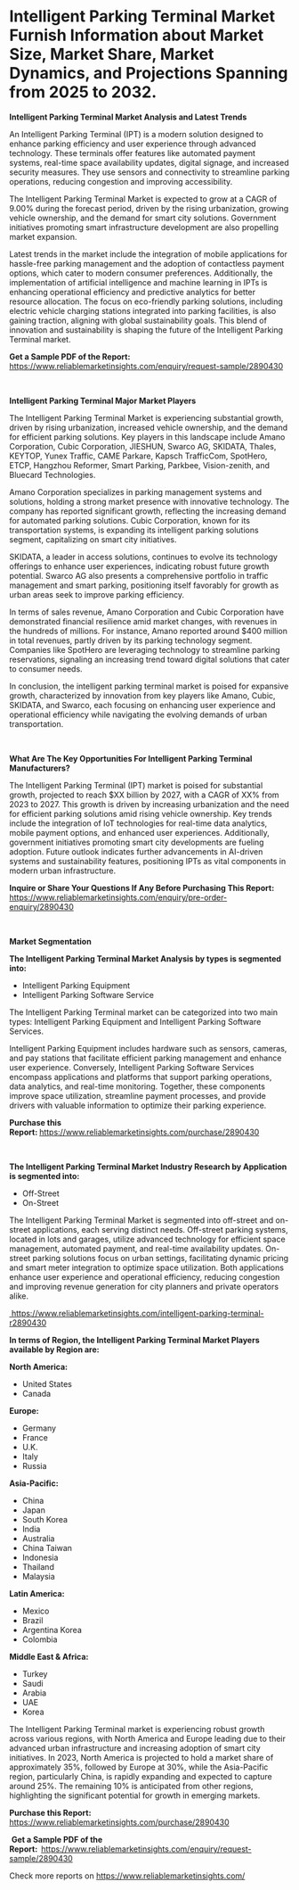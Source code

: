 <p><h1>Intelligent Parking Terminal Market Furnish Information about Market Size, Market Share, Market Dynamics, and Projections Spanning from 2025 to 2032.</h1></p><p><strong>Intelligent Parking Terminal Market Analysis and Latest Trends</strong></p>
<p><p>An Intelligent Parking Terminal (IPT) is a modern solution designed to enhance parking efficiency and user experience through advanced technology. These terminals offer features like automated payment systems, real-time space availability updates, digital signage, and increased security measures. They use sensors and connectivity to streamline parking operations, reducing congestion and improving accessibility.</p><p>The Intelligent Parking Terminal Market is expected to grow at a CAGR of 9.00% during the forecast period, driven by the rising urbanization, growing vehicle ownership, and the demand for smart city solutions. Government initiatives promoting smart infrastructure development are also propelling market expansion. </p><p>Latest trends in the market include the integration of mobile applications for hassle-free parking management and the adoption of contactless payment options, which cater to modern consumer preferences. Additionally, the implementation of artificial intelligence and machine learning in IPTs is enhancing operational efficiency and predictive analytics for better resource allocation. The focus on eco-friendly parking solutions, including electric vehicle charging stations integrated into parking facilities, is also gaining traction, aligning with global sustainability goals. This blend of innovation and sustainability is shaping the future of the Intelligent Parking Terminal market.</p></p>
<p><strong>Get a Sample PDF of the Report:&nbsp;</strong> <a href="https://www.reliablemarketinsights.com/enquiry/request-sample/2890430?utm_campaign=2632&utm_medium=2&utm_source=Github&utm_content=ia&utm_term=14032025&utm_id=intelligent-parking-terminal">https://www.reliablemarketinsights.com/enquiry/request-sample/2890430</a></p>
<p>&nbsp;</p>
<p><strong>Intelligent Parking Terminal Major Market Players</strong></p>
<p><p>The Intelligent Parking Terminal Market is experiencing substantial growth, driven by rising urbanization, increased vehicle ownership, and the demand for efficient parking solutions. Key players in this landscape include Amano Corporation, Cubic Corporation, JIESHUN, Swarco AG, SKIDATA, Thales, KEYTOP, Yunex Traffic, CAME Parkare, Kapsch TrafficCom, SpotHero, ETCP, Hangzhou Reformer, Smart Parking, Parkbee, Vision-zenith, and Bluecard Technologies.</p><p>Amano Corporation specializes in parking management systems and solutions, holding a strong market presence with innovative technology. The company has reported significant growth, reflecting the increasing demand for automated parking solutions. Cubic Corporation, known for its transportation systems, is expanding its intelligent parking solutions segment, capitalizing on smart city initiatives.</p><p>SKIDATA, a leader in access solutions, continues to evolve its technology offerings to enhance user experiences, indicating robust future growth potential. Swarco AG also presents a comprehensive portfolio in traffic management and smart parking, positioning itself favorably for growth as urban areas seek to improve parking efficiency.</p><p>In terms of sales revenue, Amano Corporation and Cubic Corporation have demonstrated financial resilience amid market changes, with revenues in the hundreds of millions. For instance, Amano reported around $400 million in total revenues, partly driven by its parking technology segment. Companies like SpotHero are leveraging technology to streamline parking reservations, signaling an increasing trend toward digital solutions that cater to consumer needs.</p><p>In conclusion, the intelligent parking terminal market is poised for expansive growth, characterized by innovation from key players like Amano, Cubic, SKIDATA, and Swarco, each focusing on enhancing user experience and operational efficiency while navigating the evolving demands of urban transportation.</p></p>
<p>&nbsp;</p>
<p><strong>What Are The Key Opportunities For Intelligent Parking Terminal Manufacturers?</strong></p>
<p><p>The Intelligent Parking Terminal (IPT) market is poised for substantial growth, projected to reach $XX billion by 2027, with a CAGR of XX% from 2023 to 2027. This growth is driven by increasing urbanization and the need for efficient parking solutions amid rising vehicle ownership. Key trends include the integration of IoT technologies for real-time data analytics, mobile payment options, and enhanced user experiences. Additionally, government initiatives promoting smart city developments are fueling adoption. Future outlook indicates further advancements in AI-driven systems and sustainability features, positioning IPTs as vital components in modern urban infrastructure.</p></p>
<p><strong>Inquire or Share Your Questions If Any Before Purchasing This Report:</strong> <a href="https://www.reliablemarketinsights.com/enquiry/pre-order-enquiry/2890430?utm_campaign=2632&utm_medium=2&utm_source=Github&utm_content=ia&utm_term=14032025&utm_id=intelligent-parking-terminal">https://www.reliablemarketinsights.com/enquiry/pre-order-enquiry/2890430</a></p>
<p>&nbsp;</p>
<p><strong>Market Segmentation</strong></p>
<p><strong>The Intelligent Parking Terminal Market Analysis by types is segmented into:</strong></p>
<p><ul><li>Intelligent Parking Equipment</li><li>Intelligent Parking Software Service</li></ul></p>
<p><p>The Intelligent Parking Terminal market can be categorized into two main types: Intelligent Parking Equipment and Intelligent Parking Software Services. </p><p>Intelligent Parking Equipment includes hardware such as sensors, cameras, and pay stations that facilitate efficient parking management and enhance user experience. Conversely, Intelligent Parking Software Services encompass applications and platforms that support parking operations, data analytics, and real-time monitoring. Together, these components improve space utilization, streamline payment processes, and provide drivers with valuable information to optimize their parking experience.</p></p>
<p><strong>Purchase this Report:&nbsp;</strong><a href="https://www.reliablemarketinsights.com/purchase/2890430?utm_campaign=2632&utm_medium=2&utm_source=Github&utm_content=ia&utm_term=14032025&utm_id=intelligent-parking-terminal">https://www.reliablemarketinsights.com/purchase/2890430</a></p>
<p>&nbsp;</p>
<p><strong>The Intelligent Parking Terminal Market Industry Research by Application is segmented into:</strong></p>
<p><ul><li>Off-Street</li><li>On-Street</li></ul></p>
<p><p>The Intelligent Parking Terminal Market is segmented into off-street and on-street applications, each serving distinct needs. Off-street parking systems, located in lots and garages, utilize advanced technology for efficient space management, automated payment, and real-time availability updates. On-street parking solutions focus on urban settings, facilitating dynamic pricing and smart meter integration to optimize space utilization. Both applications enhance user experience and operational efficiency, reducing congestion and improving revenue generation for city planners and private operators alike.</p></p>
<p><a href="https://www.reliablemarketinsights.com/intelligent-parking-terminal-r2890430?utm_campaign=2632&utm_medium=2&utm_source=Github&utm_content=ia&utm_term=14032025&utm_id=intelligent-parking-terminal">&nbsp;https://www.reliablemarketinsights.com/intelligent-parking-terminal-r2890430</a></p>
<p><strong>In terms of Region, the Intelligent Parking Terminal Market Players available by Region are:</strong></p>
<p>
    <p> <strong> North America: </strong>
        <ul>
            <li>United States</li>
            <li>Canada</li>
        </ul>
        </p> 
    <p> <strong> Europe: </strong>
        <ul>
            <li>Germany</li>
            <li>France</li>
            <li>U.K.</li>
            <li>Italy</li>
            <li>Russia</li>
        </ul>
        </p> 
    <p> <strong> Asia-Pacific: </strong>
        <ul>
            <li>China</li>
            <li>Japan</li>
            <li>South Korea</li>
            <li>India</li>
            <li>Australia</li>
            <li>China Taiwan</li>
            <li>Indonesia</li>
            <li>Thailand</li>
            <li>Malaysia</li>
        </ul>
        </p> 
    <p> <strong> Latin America: </strong>
        <ul>
            <li>Mexico</li>
            <li>Brazil</li>
            <li>Argentina Korea</li>
            <li>Colombia</li>
        </ul>
        </p> 
    <p> <strong> Middle East & Africa: </strong>
        <ul>
            <li>Turkey</li>
            <li>Saudi</li>
            <li>Arabia</li>
            <li>UAE</li>
            <li>Korea</li>
        </ul>
    </p>
    </p>
<p><p>The Intelligent Parking Terminal market is experiencing robust growth across various regions, with North America and Europe leading due to their advanced urban infrastructure and increasing adoption of smart city initiatives. In 2023, North America is projected to hold a market share of approximately 35%, followed by Europe at 30%, while the Asia-Pacific region, particularly China, is rapidly expanding and expected to capture around 25%. The remaining 10% is anticipated from other regions, highlighting the significant potential for growth in emerging markets.</p></p>
<p><strong>Purchase this Report: </strong><a href="https://www.reliablemarketinsights.com/purchase/2890430?utm_campaign=2632&utm_medium=2&utm_source=Github&utm_content=ia&utm_term=14032025&utm_id=intelligent-parking-terminal">https://www.reliablemarketinsights.com/purchase/2890430</a></p>
<p>&nbsp;<strong>Get a Sample PDF of the Report:&nbsp;&nbsp;</strong><a href="https://www.reliablemarketinsights.com/enquiry/request-sample/2890430?utm_campaign=2632&utm_medium=2&utm_source=Github&utm_content=ia&utm_term=14032025&utm_id=intelligent-parking-terminal">https://www.reliablemarketinsights.com/enquiry/request-sample/2890430</a></p>
<p><strong></strong></p>
<p>Check more reports on <a href="https://www.reliablemarketinsights.com/?utm_campaign=2632&utm_medium=2&utm_source=Github&utm_content=ia&utm_term=14032025&utm_id=intelligent-parking-terminal">https://www.reliablemarketinsights.com/</a></p>